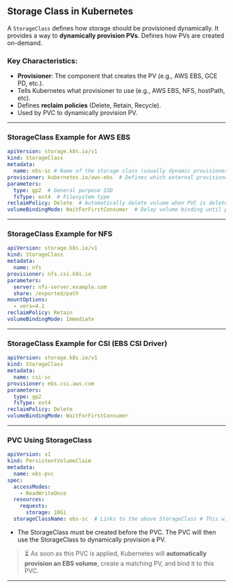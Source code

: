 ## Storage Class in Kubernetes

A `StorageClass` defines how storage should be provisioned dynamically. It provides a way to **dynamically provision PVs**. Defines how PVs are created on-demand.

### Key Characteristics:
- **Provisioner**: The component that creates the PV (e.g., AWS EBS, GCE PD, etc.).
- Tells Kubernetes what provisioner to use (e.g., AWS EBS, NFS, hostPath, etc).
- Defines **reclaim policies** (Delete, Retain, Recycle).
- Used by PVC to dynamically provision PV.

---

### StorageClass Example for AWS EBS

```yaml
apiVersion: storage.k8s.io/v1
kind: StorageClass
metadata:
  name: ebs-sc # Name of the storage class (usually dynamic provisioner)
provisioner: kubernetes.io/aws-ebs  # Defines which external provisioner to use
parameters:
  type: gp2  # General purpose SSD
  fsType: ext4  # Filesystem type
reclaimPolicy: Delete  # Automatically delete volume when PVC is deleted
volumeBindingMode: WaitForFirstConsumer  # Delay volume binding until pod is scheduled
```

---

### StorageClass Example for NFS

```yaml
apiVersion: storage.k8s.io/v1
kind: StorageClass
metadata:
  name: nfs
provisioner: nfs.csi.k8s.io
parameters:
  server: nfs-server.example.com
  share: /exported/path
mountOptions:
  - vers=4.1
reclaimPolicy: Retain
volumeBindingMode: Immediate
```

---

### StorageClass Example for CSI (EBS CSI Driver)

```yaml
apiVersion: storage.k8s.io/v1
kind: StorageClass
metadata:
  name: csi-sc
provisioner: ebs.csi.aws.com
parameters:
  type: gp2
  fsType: ext4
reclaimPolicy: Delete
volumeBindingMode: WaitForFirstConsumer
```

---

### PVC Using StorageClass

```yaml
apiVersion: v1
kind: PersistentVolumeClaim
metadata:
  name: ebs-pvc
spec:
  accessModes:
    - ReadWriteOnce
  resources:
    requests:
      storage: 10Gi
  storageClassName: ebs-sc  # Links to the above StorageClass # This will trigger dynamic provisioning
```
- The StorageClass must be created before the PVC. The PVC will then use the StorageClass to dynamically provision a PV.
> ⏳ As soon as this PVC is applied, Kubernetes will **automatically provision an EBS volume**, create a matching PV, and bind it to this PVC.
---

